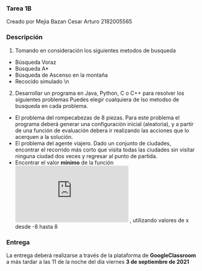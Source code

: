 
### Tarea 1B

Creado por Mejia Bazan Cesar Arturo 2182005565

### Descripción

1. Tomando en consideración los siguientes metodos de busqueda
- Búsqueda Voraz
- Búsqueda A*
- Búsqueda de Ascenso en la montaña
- Recocido simulado
\n

2. Desarrollar un programa en Java, Python, C o C++ para resolver los siguientes problemas
Puedes elegir cualquiera de lso metodso de busqueda en cada problema.

- El problema del rompecabezas de 8 piezas. Para este problema el programa deberá generar una configuración inicial (aleatoria),
y a partir de una función de evaluación debera ir realizando las acciones que lo acerquen a la solución.
- El problema del agente viajero. Dado un conjunto de ciudades, encontrar el recorrido más corto que visita todas las ciudades
sin visitar ninguna ciudad dos veces y regresar al punto de partida.
- Encontrar el valor **minimo** de la función ![equation](http://www.sciweavers.org/tex2img.php?eq=3x%5E2-4x%2B5&bc=White&fc=Black&im=jpg&fs=12&ff=arev&edit=0)
, utilizando valores de x desde -8 hasta 8

### Entrega

La entrega deberá realizarse a través de la plataforma de **GoogleClassroom** a más tardar a las 11 de la noche del día viernes **3 de septiembre de 2021**


